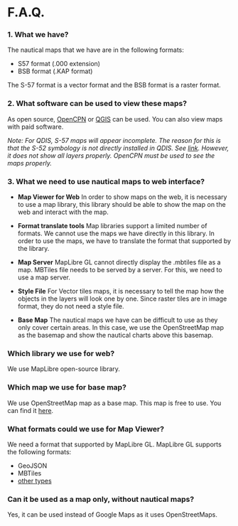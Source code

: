 # F.A.Q.

### 1. What we have?
The nautical maps that we have are in the following formats:
- S57 format (.000 extension)
- BSB format (.KAP format)

The S-57 format is a vector format and the BSB format is a raster format.

### 2. What software can be used to view these maps?
As open source, [OpenCPN](http://opencpn.org) or [QGIS](http://qgis.org) can be used. You can also view maps with paid software.

*Note: For QDIS, S-57 maps will appear incomplete. The reason for this is that the S-52 symbology is not directly installed in QDIS. See [link](https://www.sigterritoires.fr/index.php/en/displaying-marine-charts-with-s57-qgis/). However, it does not show all layers properly.
OpenCPN must be used to see the maps properly.*

### 3. What we need to use nautical maps to web interface?

- **Map Viewer for Web**
In order to show maps on the web, it is necessary to use a map library, this library should be able to show the map on the web and interact with the map.

- **Format translate tools**
Map libraries support a limited number of formats. We cannot use the maps we have directly in this library. In order to use the maps, we have to translate the format that supported by the library.

- **Map Server**
MapLibre GL cannot directly display the .mbtiles file as a map. MBTiles file needs to be served by a server. For this, we need to use a map server.

- **Style File**
For Vector tiles maps, it is necessary to tell the map how the objects in the layers will look one by one. Since raster tiles are in image format, they do not need a style file.

- **Base Map**
The nautical maps we have can be difficult to use as they only cover certain areas. In this case, we use the OpenStreetMap map as the basemap and show the nautical charts above this basemap.

### Which library we use for web?
We use MapLibre open-source library.

### Which map we use for base map?
We use OpenStreetMap map as a base map. This map is free to use. You can find it [here](https://www.openstreetmap.org/).

### What formats could we use for Map Viewer?
We need a format that supported by MapLibre GL. MapLibre GL supports the following formats:
- GeoJSON
- MBTiles
- [other types](https://maplibre.org/maplibre-gl-js-docs/api/sources/)

### Can it be used as a map only, without nautical maps?
Yes, it can be used instead of Google Maps as it uses OpenStreetMaps.